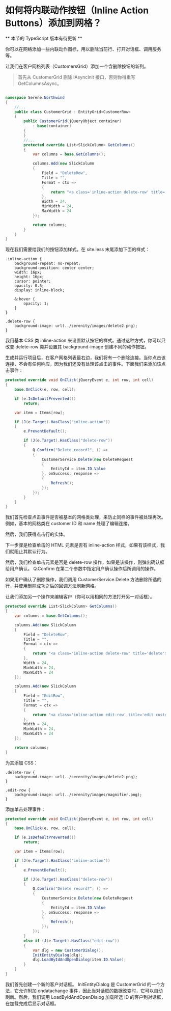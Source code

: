 # 如何将内联动作按钮（Inline Action Buttons）添加到网格？

** 本节的 TypeScript 版本有待更新 **

你可以在网络添加一些内联动作图标，用以删除当前行、打开对话框、调用服务等。

让我们在客户网格列表（CustomersGrid）添加一个含删除按钮的新列。

> 首先从 CustomerGrid 删除 IAsyncInit 接口，否则你得重写 GetColumnsAsync。


```cs

namespace Serene.Northwind
{
    //...
    public class CustomerGrid : EntityGrid<CustomerRow>
    {
        public CustomerGrid(jQueryObject container)
            : base(container)
        {
        }
        //...
        protected override List<SlickColumn> GetColumns()
        {
            var columns = base.GetColumns();

            columns.Add(new SlickColumn
            {
                Field = "DeleteRow",
                Title = "",
                Format = ctx =>
                {
                    return "<a class='inline-action delete-row' title='delete'></a>";
                },
                Width = 24,
                MinWidth = 24,
                MaxWidth = 24                
            });

            return columns;
        }
    }
}
```

现在我们需要给我们的按钮添加样式。在 site.less 末尾添加下面的样式：

```less
.inline-action {
    background-repeat: no-repeat;
    background-position: center center;
    width: 16px;
    height: 16px;
    cursor: pointer;
    opacity: 0.5;
    display: inline-block;

    &:hover {
        opacity: 1;
    }
}

.delete-row {
    background-image: url(../serenity/images/delete2.png);
}
```

我用基本 CSS 类 inline-action 来设置默认按钮的样式。通过这种方式，你可以只改变 delete-row 类并设置其 background-image 创建不同的动作按钮。

生成并运行项目后，在客户网格列表最右边，我们将有一个删除连接。当你点击该连接，不会有任何响应，因为我们还没有处理该点击的事件。下面我们来添加该点击事件：

```cs
protected override void OnClick(jQueryEvent e, int row, int cell)
{
    base.OnClick(e, row, cell);

    if (e.IsDefaultPrevented())
        return;

    var item = Items[row];

    if (J(e.Target).HasClass("inline-action"))
    {
        e.PreventDefault();

        if (J(e.Target).HasClass("delete-row"))
        {
            Q.Confirm("Delete record?", () =>
            {
                CustomerService.Delete(new DeleteRequest
                {
                    EntityId = item.ID.Value
                }, onSuccess: response => 
                {
                    Refresh();
                });
            });
        }
    }
}
```

我们首先检查点击事件是否被基本的网格类处理，来防止同样的事件被处理再次。例如，基本的网格类在 customer ID 和 name 处理了编辑连接。

然后，我们获得点击行的实体。

下一步骤是检查单击的 HTML 元素是否有 inline-action 样式，如果有该样式，我们就阻止其默认行为。

然后，我们检查单击元素是否是 delete-row 操作，如果是该操作，则弹出确认框给用户确认。 Q.Confirm 在第二个参数中指定用户确认操作后所调用的操作。

如果用户确认了删除操作，我们调用 CustomerService.Delete 方法删除所选的行，并使用删除成功之后的回调方法刷新网格。

让我们添加另一个操作来编辑客户（你可以用相同的方法打开另一对话框）。

```cs
protected override List<SlickColumn> GetColumns()
{
    var columns = base.GetColumns();

    columns.Add(new SlickColumn
    {
        Field = "DeleteRow",
        Title = "",
        Format = ctx =>
        {
            return "<a class='inline-action delete-row' title='delete'></a>";
        },
        Width = 24,
        MinWidth = 24,
        MaxWidth = 24
    });

    columns.Add(new SlickColumn
    {
        Field = "EditRow",
        Title = "",
        Format = ctx =>
        {
            return "<a class='inline-action edit-row' title='edit customer'></a>";
        },
        Width = 24,
        MinWidth = 24,
        MaxWidth = 24
    });

    return columns;
}
```

为其添加 CSS：

```less
.delete-row {
    background-image: url(../serenity/images/delete2.png);
}

.edit-row {
    background-image: url(../serenity/images/magnifier.png);
}
```

添加单击处理事件：

```cs
protected override void OnClick(jQueryEvent e, int row, int cell)
{
    base.OnClick(e, row, cell);

    if (e.IsDefaultPrevented())
        return;

    var item = Items[row];

    if (J(e.Target).HasClass("inline-action"))
    {
        e.PreventDefault();

        if (J(e.Target).HasClass("delete-row"))
        {
            Q.Confirm("Delete record?", () =>
            {
                CustomerService.Delete(new DeleteRequest
                {
                    EntityId = item.ID.Value
                }, onSuccess: response => 
                {
                    Refresh();
                });
            });
        }
        else if (J(e.Target).HasClass("edit-row"))
        {
            var dlg = new CustomerDialog();
            InitEntityDialog(dlg);
            dlg.LoadByIdAndOpenDialog(item.ID.Value);
        }
    }
}
```

我们首先创建一个新的客户对话框。 InitEntityDialog 是 CustomerGrid 的一个方法，它允许附加 ondatachange 事件，因此当对话框的数据改变时，它可以自动刷新。然后，我们调用 LoadByIdAndOpenDialog 加载所选 ID 的客户到对话框，在加载完成后显示对话框。




